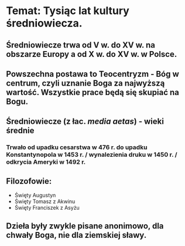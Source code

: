 # Temat: Tysiąc lat kultury średniowiecza.
## Średniowiecze trwa od V w. do XV w. na obszarze Europy a od X w. do XV w. w Polsce.
## Powszechna postawa to Teocentryzm - Bóg w centrum, czyli  uznanie Boga za najwyższą wartość. Wszystkie prace będą się skupiać na Bogu.
## Średniowiecze (z łac. *media aetas*) - wieki średnie
### Trwało od upadku cesarstwa w 476 r. do upadku Konstantynopola w 1453 r. / wynalezienia druku w 1450 r. / odkrycia Ameryki w 1492 r.
## Filozofowie:
- Święty Augustyn
- Święty Tomasz z Akwinu
- Święty Franciszek z Asyżu
## Dzieła były zwykle pisane anonimowo, dla chwały Boga, nie dla ziemskiej sławy.
